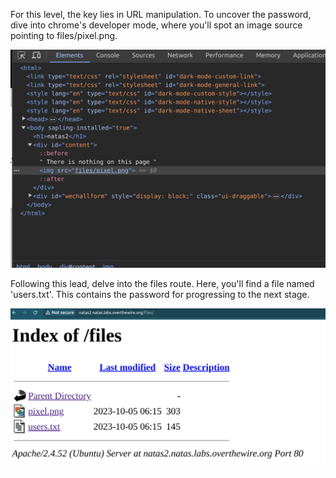 For this level, the key lies in URL manipulation. To uncover the password, dive into chrome's developer mode, where you'll spot an image source pointing to files/pixel.png.

<img title="inspect html" alt="Alt text" src="image_resources/natas2_file.png">

Following this lead, delve into the files route. Here, you'll find a file named 'users.txt'. This contains the password for progressing to the next stage.

<img title="inspect html" alt="Alt text" src="image_resources/natas2.png">